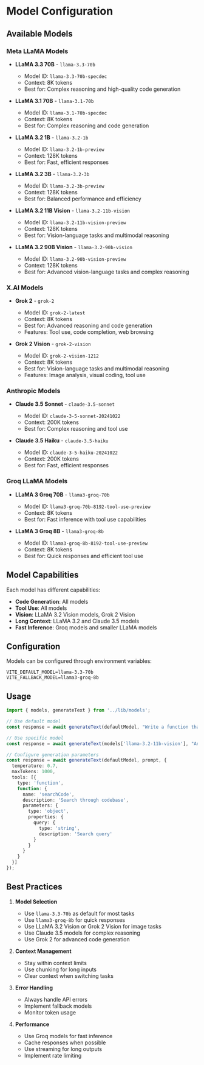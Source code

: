 # Model Configuration

## Available Models

### Meta LLaMA Models
- **LLaMA 3.3 70B** - `llama-3.3-70b`
  - Model ID: `llama-3.3-70b-specdec`
  - Context: 8K tokens
  - Best for: Complex reasoning and high-quality code generation

- **LLaMA 3.1 70B** - `llama-3.1-70b`
  - Model ID: `llama-3.1-70b-specdec`
  - Context: 8K tokens
  - Best for: Complex reasoning and code generation

- **LLaMA 3.2 1B** - `llama-3.2-1b`
  - Model ID: `llama-3.2-1b-preview`
  - Context: 128K tokens
  - Best for: Fast, efficient responses

- **LLaMA 3.2 3B** - `llama-3.2-3b`
  - Model ID: `llama-3.2-3b-preview`
  - Context: 128K tokens
  - Best for: Balanced performance and efficiency

- **LLaMA 3.2 11B Vision** - `llama-3.2-11b-vision`
  - Model ID: `llama-3.2-11b-vision-preview`
  - Context: 128K tokens
  - Best for: Vision-language tasks and multimodal reasoning

- **LLaMA 3.2 90B Vision** - `llama-3.2-90b-vision`
  - Model ID: `llama-3.2-90b-vision-preview`
  - Context: 128K tokens
  - Best for: Advanced vision-language tasks and complex reasoning

### X.AI Models
- **Grok 2** - `grok-2`
  - Model ID: `grok-2-latest`
  - Context: 8K tokens
  - Best for: Advanced reasoning and code generation
  - Features: Tool use, code completion, web browsing

- **Grok 2 Vision** - `grok-2-vision`
  - Model ID: `grok-2-vision-1212`
  - Context: 8K tokens
  - Best for: Vision-language tasks and multimodal reasoning
  - Features: Image analysis, visual coding, tool use

### Anthropic Models
- **Claude 3.5 Sonnet** - `claude-3.5-sonnet`
  - Model ID: `claude-3-5-sonnet-20241022`
  - Context: 200K tokens
  - Best for: Complex reasoning and tool use

- **Claude 3.5 Haiku** - `claude-3.5-haiku`
  - Model ID: `claude-3-5-haiku-20241022`
  - Context: 200K tokens
  - Best for: Fast, efficient responses

### Groq LLaMA Models
- **LLaMA 3 Groq 70B** - `llama3-groq-70b`
  - Model ID: `llama3-groq-70b-8192-tool-use-preview`
  - Context: 8K tokens
  - Best for: Fast inference with tool use capabilities

- **LLaMA 3 Groq 8B** - `llama3-groq-8b`
  - Model ID: `llama3-groq-8b-8192-tool-use-preview`
  - Context: 8K tokens
  - Best for: Quick responses and efficient tool use

## Model Capabilities

Each model has different capabilities:
- **Code Generation**: All models
- **Tool Use**: All models
- **Vision**: LLaMA 3.2 Vision models, Grok 2 Vision
- **Long Context**: LLaMA 3.2 and Claude 3.5 models
- **Fast Inference**: Groq models and smaller LLaMA models

## Configuration

Models can be configured through environment variables:
```env
VITE_DEFAULT_MODEL=llama-3.3-70b
VITE_FALLBACK_MODEL=llama3-groq-8b
```

## Usage

```typescript
import { models, generateText } from '../lib/models';

// Use default model
const response = await generateText(defaultModel, "Write a function that...");

// Use specific model
const response = await generateText(models['llama-3.2-11b-vision'], "Analyze this image...");

// Configure generation parameters
const response = await generateText(defaultModel, prompt, {
  temperature: 0.7,
  maxTokens: 1000,
  tools: [{
    type: 'function',
    function: {
      name: 'searchCode',
      description: 'Search through codebase',
      parameters: {
        type: 'object',
        properties: {
          query: {
            type: 'string',
            description: 'Search query'
          }
        }
      }
    }
  }]
});
```

## Best Practices

1. **Model Selection**
   - Use `llama-3.3-70b` as default for most tasks
   - Use `llama3-groq-8b` for quick responses
   - Use LLaMA 3.2 Vision or Grok 2 Vision for image tasks
   - Use Claude 3.5 models for complex reasoning
   - Use Grok 2 for advanced code generation

2. **Context Management**
   - Stay within context limits
   - Use chunking for long inputs
   - Clear context when switching tasks

3. **Error Handling**
   - Always handle API errors
   - Implement fallback models
   - Monitor token usage

4. **Performance**
   - Use Groq models for fast inference
   - Cache responses when possible
   - Use streaming for long outputs
   - Implement rate limiting
